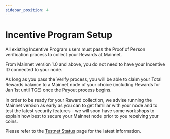 ```yaml
---
sidebar_position: 4
---
```


# Incentive Program Setup

All existing Incentive Program users must pass the Proof of Person verification process to collect your Rewards at Mainnet. 

From Mainnet version 1.0 and above, you do not need to have your Incentive ID connected to your node.
 
As long as you pass the Verify process, you will be able to claim your Total Rewards balance to a Mainnet node of your choice (including Rewards for Jan 1st until TGE) once the Payout process begins.
 
In order to be ready for your Reward collection, we advise running the Mainnet version as early as you can to get familiar with your node and to test the latest security features - we will soon have some workshops to explain how best to secure your Mainnet node prior to you receiving your coins.
 
Please refer to the [Testnet Status](https://docs.minima.global/docs/runanode/testnetstatus/) page for the latest information. 


<!-- After [installing Minima](/docs/runanode/get_started), if you are an existing user of the Incentive Program you must connect your Incentive ID to your node to start receiving daily Rewards.

:::info THE INCENTIVE PROGRAM IS NOW CLOSED
The Incentive Rewards Program is now closed to new users.

Existing users will continue to earn, however all Rewards due for 2023 will be received in March (prior to Token distribution) instead of daily, provided you continue to run your node.
::: -->

<!-- If you have not registered, click [here](https://incentive.minima.global/account/register) to sign up.

>*If you had an Incentive Program account prior to 6th December 2021, you must reset your password [here.](https://incentive.minima.global/account/forgot-password) Please check your junk mail for the reset password email.* -->

<!-- Please refer to the following guidance according to your platform of choice:

[Android](/docs/runanode/selectplatform/android_v9_and_up/#setting-up-your-incentive-account)

[Linux Server (Docker)](/docs/runanode/selectplatform/linux_vps#set-up-your-incentive-program-account)

Windows
- [Windows (Docker)](/docs/runanode/selectplatform/windows#set-up-your-incentive-program-account)
- [Windows (Non-Docker)](/docs/runanode/selectplatform/manualnode#set-up-your-incentive-program-account)

Mac
- [Mac (Docker)](/docs/runanode/selectplatform/mac#set-up-your-incentive-program-account)
- [Mac (Non-Docker)](/docs/runanode/selectplatform/manualnode#set-up-your-incentive-program-account)

Linux Desktop
- [Linux Desktop (Docker)](/docs/runanode/selectplatform/linux_desktop#set-up-your-incentive-program-account)
- [Linux Desktop (Non-Docker)](/docs/runanode/selectplatform/manualnode#set-up-your-incentive-program-account) -->

<!-- ------

## Next Steps

Once your node running, see [Using MiniDapps](/docs/runanode/usingminidapps) to start testing!

Thank you for participating and contributing to our Testnet.

Learn more:<br/>

[What are MiniDapps?](/docs/learn/minidapps/minidappsintro) <br/>
[Download the latest MiniDapps](https://minidapps.minima.global/) <br/> -->